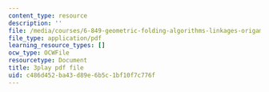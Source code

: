 ```yaml
---
content_type: resource
description: ''
file: /media/courses/6-849-geometric-folding-algorithms-linkages-origami-polyhedra-fall-2012/c486d452ba43d89e6b5c1bf10f7c776f_2X9Tv1bF2UM.pdf
file_type: application/pdf
learning_resource_types: []
ocw_type: OCWFile
resourcetype: Document
title: 3play pdf file
uid: c486d452-ba43-d89e-6b5c-1bf10f7c776f
---
```

